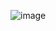 ![image](https://github.com/sankusa/PrivateWiki/assets/91744435/0f94d35f-0c0a-44a4-878d-bbae6f2c747b)
